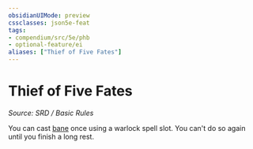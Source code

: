 ```yaml
---
obsidianUIMode: preview
cssclasses: json5e-feat
tags:
- compendium/src/5e/phb
- optional-feature/ei
aliases: ["Thief of Five Fates"]
---
```

# Thief of Five Fates
*Source: SRD / Basic Rules*  

You can cast [bane](compendium/spells/bane.md) once using a warlock spell slot. You can't do so again until you finish a long rest.